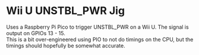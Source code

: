 # Wii U UNSTBL_PWR Jig
Uses a Raspberry Pi Pico to trigger UNSTBL_PWR on a Wii U. The signal is output on GPIOs 13 - 15.  
This is a bit over-engineered using PIO to not do timings on the CPU, but the timings should hopefully be somewhat accurate.
